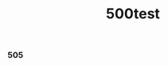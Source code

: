 ﻿---
layout: default
title: 500test
hide-in-nav: false
description: "你来到了没有知识的荒原 :("
header-img: "img/404-bg.jpg"
permalink: /505
---

### 505